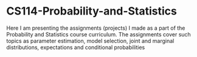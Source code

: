 # CS114-Probability-and-Statistics
Here I am presenting the assignments (projects) I made as a part of the Probability and Statistics course curriculum. The assignments cover such topics as parameter estimation, model selection, joint and marginal distributions, expectations and conditional probabilities

